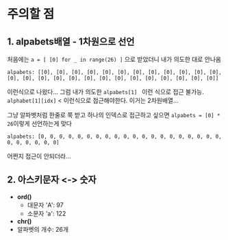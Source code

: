 # 주의할 점


## 1. alpabets배열 - 1차원으로 선언
처음에는 ```a = [ [0] for _ in range(26) ]``` 으로 받았더니 내가 의도한 대로 안나옴

``` 
alpabets: [[0], [0], [0], [0], [0], [0], [0], [0], [0], [0], [0], [0], [0], [0], [0], [0], [0], [0], [0], [0], [0], [0], [0], [0], [0], [0]] 
``` 

이런식으로 나왔다... 그럼 내가 의도한 ```alpabets[1] ``` 이런 식으로 접근 불가능. ```alphabet[1][idx]``` < 이런식으로 접근해야한다. 이거는 2차원배열... 

그냥 알파벳처럼 한줄로 쭉 받고 하나의 인덱스로 접근하고 싶으면 ```alpabets = [0] * 26```이렇게 선언하는게 맞다
```
alpabets: [0, 0, 0, 0, 0, 0, 0, 0, 0, 0, 0, 0, 0, 0, 0, 0, 0, 0, 0, 0, 0, 0, 0, 0, 0, 0]
``` 

어쩐지 접근이 안되더라... 


## 2. 아스키문자 <-> 숫자

- **ord()**
  - 대문자 'A': 97
  - 소문자 'a': 122
- **chr()** 
- 알파벳의 개수: 26개
